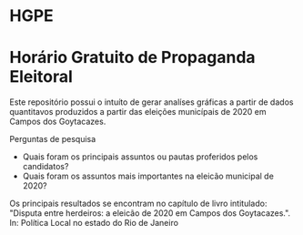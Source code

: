 # HGPE
# Horário Gratuito de Propaganda Eleitoral

Este repositório possui o intuíto de gerar analíses gráficas a partir de dados quantitavos produzidos a partir das eleições municípais de 2020 em Campos dos Goytacazes.

Perguntas de pesquisa

- Quais foram os principais assuntos ou pautas proferidos pelos candidatos?
- Quais foram os assuntos mais importantes na eleicão municipal de 2020?

Os principais resultados se encontram no capítulo de livro intitulado: "Disputa entre herdeiros: a eleicão de 2020 em Campos dos Goytacazes.". In: Política Local no estado do Rio de Janeiro

